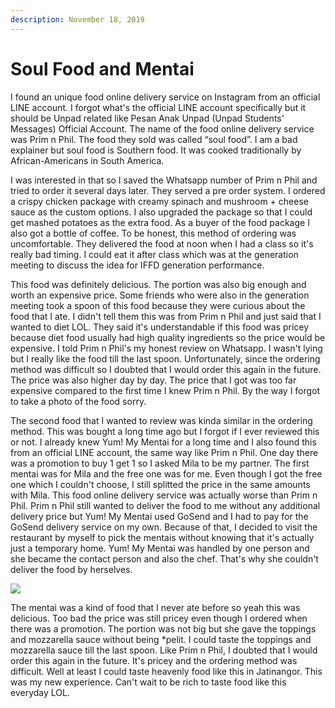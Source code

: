 ```yaml
---
description: November 18, 2019
---
```


# Soul Food and Mentai

I found an unique food online delivery service on Instagram from an official LINE account. I forgot what's the official LINE account specifically but it should be Unpad related like Pesan Anak Unpad (Unpad Students' Messages) Official Account. The name of the food online delivery service was Prim n Phil. The food they sold was called “soul food”. I am a bad explainer but soul food is Southern food. It was cooked traditionally by African-Americans in South America.

I was interested in that so I saved the Whatsapp number of Prim n Phil and tried to order it several days later. They served a pre order system. I ordered a crispy chicken package with creamy spinach and mushroom + cheese sauce as the custom options. I also upgraded the package so that I could get mashed potatoes as the extra food. As a buyer of the food package I also got a bottle of coffee. To be honest, this method of ordering was uncomfortable. They delivered the food at noon when I had a class so it's really bad timing. I could eat it after class which was at the generation meeting to discuss the idea for IFFD generation performance.

This food was definitely delicious. The portion was also big enough and worth an expensive price. Some friends who were also in the generation meeting took a spoon of this food because they were curious about the food that I ate. I didn't tell them this was from Prim n Phil and just said that I wanted to diet LOL. They said it's understandable if this food was pricey because diet food usually had high quality ingredients so the price would be expensive. I told Prim n Phil's my honest review on Whatsapp. I wasn't lying but I really like the food till the last spoon. Unfortunately, since the ordering method was difficult so I doubted that I would order this again in the future. The price was also higher day by day. The price that I got was too far expensive compared to the first time I knew Prim n Phil. By the way I forgot to take a photo of the food sorry.

The second food that I wanted to review was kinda similar in the ordering method. This was bought a long time ago but I forgot if I ever reviewed this or not. I already knew Yum! My Mentai for a long time and I also found this from an official LINE account, the same way like Prim n Phil. One day there was a promotion to buy 1 get 1 so I asked Mila to be my partner. The first mentai was for Mila and the free one was for me. Even though I got the free one which I couldn't choose, I still splitted the price in the same amounts with Mila. This food online delivery service was actually worse than Prim n Phil. Prim n Phil still wanted to deliver the food to me without any additional delivery price but Yum! My Mentai used GoSend and I had to pay for the GoSend delivery service on my own. Because of that, I decided to visit the restaurant by myself to pick the mentais without knowing that it's actually just a temporary home. Yum! My Mentai was handled by one person and she became the contact person and also the chef. That's why she couldn't deliver the food by herselves.

![](<../../.gitbook/assets/unpad blog\_191231\_0022.jpg>)

The mentai was a kind of food that I never ate before so yeah this was delicious. Too bad the price was still pricey even though I ordered when there was a promotion. The portion was not big but she gave the toppings and mozzarella sauce without being \*pelit. I could taste the toppings and mozzarella sauce till the last spoon. Like Prim n Phil, I doubted that I would order this again in the future. It's pricey and the ordering method was difficult. Well at least I could taste heavenly food like this in Jatinangor. This was my new experience. Can't wait to be rich to taste food like this everyday LOL.
